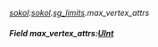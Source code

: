 _[sokol](../../modules/sokol/sokol-module.md):[sokol](../../modules/sokol/sokol-module.md).[sg\_limits](../../modules/sokol/sokol-sg_limits.md).max\_vertex\_attrs_
##### Field max\_vertex\_attrs:[UInt](../../modules/wonkey/wonkey-types-uint.md)
